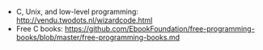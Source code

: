 

* C, Unix, and low-level programming: http://vendu.twodots.nl/wizardcode.html
* Free C books: https://github.com/EbookFoundation/free-programming-books/blob/master/free-programming-books.md
